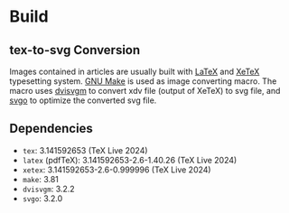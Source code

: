 # Build

## tex-to-svg Conversion

Images contained in articles are usually built with [LaTeX][LaTeX] and [XeTeX][XeTeX] typesetting system.
[GNU Make][make] is used as image converting macro.
The macro uses [dvisvgm][dvisvgm] to convert xdv file (output of XeTeX) to svg file, and [svgo][svgo] to optimize the converted svg file.

## Dependencies

- `tex`: 3.141592653 (TeX Live 2024)
- `latex` (pdfTeX): 3.141592653-2.6-1.40.26 (TeX Live 2024)
- `xetex`: 3.141592653-2.6-0.999996 (TeX Live 2024)
- `make`: 3.81
- `dvisvgm`: 3.2.2
- `svgo`: 3.2.0

[LaTeX]: https://www.latex-project.org/
[XeTeX]: https://tug.org/xetex/
[make]: https://www.gnu.org/software/make/
[dvisvgm]: https://dvisvgm.de/
[svgo]: https://github.com/svg/svgo

